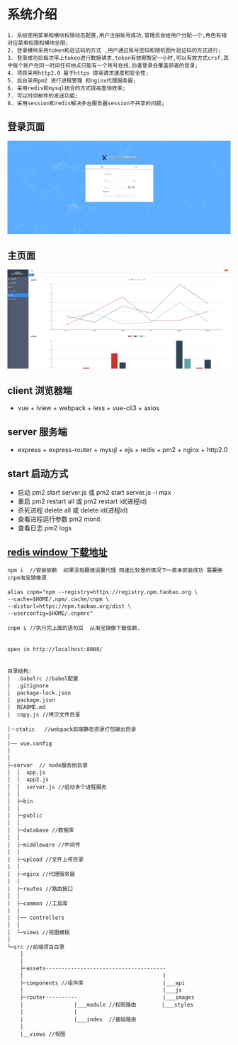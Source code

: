 # 系统介绍
    1. 系统使用菜单和模块权限动态配置,用户注册账号成功,管理员会给用户分配一个,角色有相对应菜单权限和模块全限;
    2. 登录模块采用token和验证码的方式 ,用户通过账号密码和随机图片验证码的方式进行;
    3. 登录成功后每次带上token进行数据请求,token有效期暂定一小时,可以有效方式crsf,其中每个账户在同一时间任何地点只能有一个账号在线,后者登录会覆盖前者的登录;
    4. 项目采用http2.0 基于https 提高请求速度和安全性;
    5. 后台采用pm2 进行进程管理 和nginx代理服务器;
    6. 采用redis和mysql结合的方式提高查询效率;
    7. 可以时间邮件的发送功能;
    8. 采用session和redis解决多台服务器session不共享的问题;

## 登录页面

![登录界面](https://raw.githubusercontent.com/xcqweb/xcentz/master/remade/login.PNG)

## 主页面

![主界面](https://raw.githubusercontent.com/xcqweb/xcentz/master/remade/home.PNG)

## client 浏览器端

- vue + iview + webpack + less + vue-cli3 + axios

## server 服务端

- express + express-router + mysql + ejs + redis + pm2 + nginx + http2.0

## start 启动方式

- 启动 pm2 start server.js 或 pm2 start server.js -i max 
- 重启 pm2 restart all 或 pm2 restart id(进程id) 
- 杀死进程 delete all 或 delete id(进程id)
- 查看进程运行参数 pm2 monit
- 查看日志 pm2 logs


## [redis window 下载地址](https://links.jianshu.com/go?to=https%3A%2F%2Fgithub.com%2FMSOpenTech%2Fredis%2Freleases%2Fdownload%2Fwin-3.2.100%2FRedis-x64-3.2.100.msi)

```
npm i  //安装依赖  如果没有翻墙设置代理 网速比较慢的情况下一直未安装成功 需要换cnpm淘宝镜像源

alias cnpm="npm --registry=https://registry.npm.taobao.org \
--cache=$HOME/.npm/.cache/cnpm \
--disturl=https://npm.taobao.org/dist \
--userconfig=$HOME/.cnpmrc"

cnpm i //执行完上面的语句后  从淘宝镜像下载依赖.


open in http://localhost:8008/


目录结构:
│  .babelrc //babel配置
│  .gitignore
│  package-lock.json
│  package.json
│  README.md
│  copy.js //拷贝文件目录

│－static   //webpack前端静态资源打包输出目录
│
|── vue.config
│      
│
├─server  // node服务侧目录
│  │  app.js
│  │  app2.js
│  │  server.js //启动多个进程服务
│  │
│  ├─bin
│  │
│  ├─public 
│  │
│  ├─database //数据库
│  │
│  ├─middleware //中间件
│  │
|  ├─upload //文件上传目录
|  |
│  ├─nginx //代理服务器
│  │
│  ├─routes //路由接口
│  │
│  ├─common //工具库
|  |
|  |── controllers 
│  │
│  └─views //视图模板
│
└─src //前端项目目录
    │
    │
    ├─assets--------------------------------------
    │                                            |
    ├─components //组件库                         |___api
    │                                            |___js
    ├─router----------                           |___images
    │                |___module //权限路由        |___styles  
    │                |                               
    |                |___index  //基础路由             
    │
    |__views //视图





